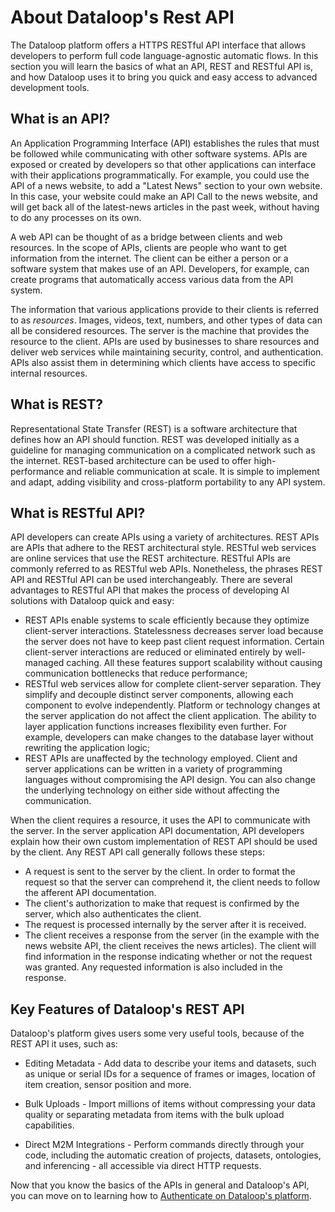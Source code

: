 # About Dataloop's Rest API
The Dataloop platform offers a HTTPS RESTful API interface that allows developers to perform full code language-agnostic automatic flows. In this section you will learn the basics of what an API, REST and RESTful API is, and how Dataloop uses it to bring you quick and easy access to advanced development tools.

## What is an API?
An Application Programming Interface (API) establishes the rules that must be followed while communicating with other software systems. APIs are exposed or created by developers so that other applications can interface with their applications programmatically. For example, you could use the API of a news website, to add a "Latest News" section to your own website. In this case, your website could make an API Call to the news website, and will get back all of the latest-news articles in the past week, without having to do any processes on its own.

A web API can be thought of as a bridge between clients and web resources. In the scope of APIs, clients are people who want to get information from the internet. The client can be either a person or a software system that makes use of an API. Developers, for example, can create programs that automatically access various data from the API system. 

The information that various applications provide to their clients is referred to as *resources*. Images, videos, text, numbers, and other types of data can all be considered resources. The server is the machine that provides the resource to the client. APIs are used by businesses to share resources and deliver web services while maintaining security, control, and authentication. APIs also assist them in determining which clients have access to specific internal resources.

## What is REST?
Representational State Transfer (REST) is a software architecture that defines how an API should function. REST was developed initially as a guideline for managing communication on a complicated network such as the internet. REST-based architecture can be used to offer high-performance and reliable communication at scale. It is simple to implement and adapt, adding visibility and cross-platform portability to any API system.


## What is RESTful API?

API developers can create APIs using a variety of architectures. REST APIs are APIs that adhere to the REST architectural style. RESTful web services are online services that use the REST architecture. RESTful APIs are commonly referred to as RESTful web APIs. Nonetheless, the phrases REST API and RESTful API can be used interchangeably. There are several advantages to RESTful API that makes the process of developing AI solutions with Dataloop quick and easy:
 
- REST APIs enable systems to scale efficiently because they optimize client-server interactions. Statelessness decreases server load because the server does not have to keep past client request information. Certain client-server interactions are reduced or eliminated entirely by well-managed caching. All these features support scalability without causing communication bottlenecks that reduce performance;
- RESTful web services allow for complete client-server separation. They simplify and decouple distinct server components, allowing each component to evolve independently. Platform or technology changes at the server application do not affect the client application. The ability to layer application functions increases flexibility even further. For example, developers can make changes to the database layer without rewriting the application logic;
- REST APIs are unaffected by the technology employed. Client and server applications can be written in a variety of programming languages without compromising the API design. You can also change the underlying technology on either side without affecting the communication.

When the client requires a resource, it uses the API to communicate with the server. In the server application API documentation, API developers explain how their own custom implementation of REST API should be used by the client. Any REST API call generally follows these steps:

- A request is sent to the server by the client. In order to format the request so that the server can comprehend it, the client needs to follow the afferent API documentation.
- The client's authorization to make that request is confirmed by the server, which also authenticates the client.
- The request is processed internally by the server after it is received.
- The client receives a response from the server (in the example with the news website API, the client receives the news articles). The client will find information in the response indicating whether or not the request was granted. Any requested information is also included in the response.

## Key Features of Dataloop's REST API
Dataloop's platform gives users some very useful tools, because of the REST API it uses, such as:

- Editing Metadata - Add data to describe your items and datasets, such as unique or serial IDs for a sequence of frames or images, location of item creation, sensor position and more.

- Bulk Uploads - Import millions of items without compressing your data quality or separating metadata from items with the bulk upload capabilities.

- Direct M2M Integrations - Perform commands directly through your code, including the automatic creation of projects, datasets, ontologies, and inferencing - all accessible via direct HTTP requests.

Now that you know the basics of the APIs in general and Dataloop's API, you can move on to learning how to [Authenticate on Dataloop's platform](./1.%20Authentication.md).
